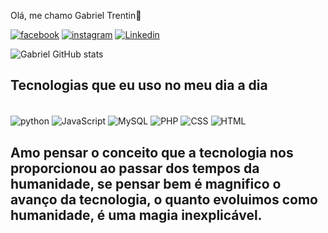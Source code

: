 Olá, me chamo  Gabriel Trentin👋


[![facebook](https://img.shields.io/badge/Facebook-1877F2?style=for-the-badge&logo=facebook&logoColor=white)](https://www.facebook.com/profile.php?id=100007588428046)
[![instagram](https://img.shields.io/badge/Instagram-E4405F?style=for-the-badge&logo=instagram&logoColor=white)](https://www.instagram.com/trentin10k/)
[![Linkedin](https://img.shields.io/badge/LinkedIn-0077B5?style=for-the-badge&logo=linkedin&logoColor=white)](www.linkedin.com/in/gabrieltrentin)


![Gabriel GitHub stats](https://github-readme-stats.vercel.app/api?username=gabrieltrentin&show_icons=true&theme=dracula)

## Tecnologias que eu uso no meu dia a dia

<div style="display: inline_block"><br/>
<img align="center" alt="python" src="https://img.shields.io/badge/Python-3776AB?style=for-the-badge&logo=python&logoColor=white" />
<img align="center" alt="JavaScript" src="https://img.shields.io/badge/JavaScript-F7DF1E?style=for-the-badge&logo=javascript&logoColor=black" />
<img align="center" alt="MySQL" src="https://img.shields.io/badge/MySQL-00000F?style=for-the-badge&logo=mysql&logoColor=white" />
<img align="center" alt="PHP" src="https://img.shields.io/badge/PHP-777BB4?style=for-the-badge&logo=php&logoColor=white" /> 
<img align="center" alt="CSS" src="https://img.shields.io/badge/CSS-239120?&style=for-the-badge&logo=css3&logoColor=white" />
<img align="center" alt="HTML" src="https://img.shields.io/badge/HTML-239120?style=for-the-badge&logo=html5&logoColor=white" />


  ## Amo pensar o conceito que a tecnologia nos proporcionou ao passar dos tempos da humanidade, se pensar bem é magnifico o avanço da tecnologia, o quanto evoluimos como humanidade, é uma magia inexplicável.
